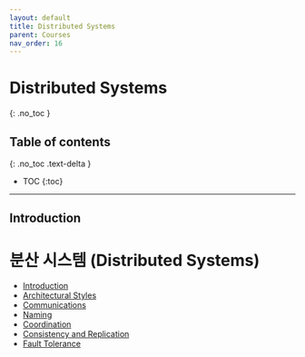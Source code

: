 ```yaml
---
layout: default
title: Distributed Systems
parent: Courses
nav_order: 16
---
```


# Distributed Systems

{: .no_toc }

## Table of contents

{: .no_toc .text-delta }

- TOC
  {:toc}

---

## Introduction

# 분산 시스템 (Distributed Systems)

- [Introduction](distributed_systems/introduction.md)
- [Architectural Styles](distributed_systems/architecture.md)
- [Communications](distributed_systems/communication.md)
- [Naming](distributed_systems/naming.md)
- [Coordination](distributed_systems/coordination.md)
- [Consistency and Replication](distributed_systems/consistency.md)
- [Fault Tolerance](distributed_systems/fault_tolerance.md)
